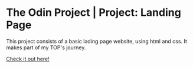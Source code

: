 # The Odin Project | Project: Landing Page

This project consists of a basic lading page website, using html and css. It makes part of my TOP's journey.

[Check it out here!](https://amoralesc.github.io/odin-landing-page/)
